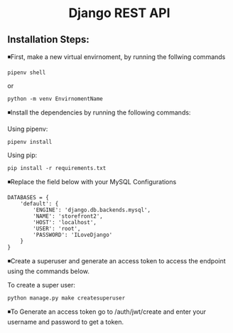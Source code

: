 <h1 style="text-align: center">Django REST API</h1>

<h2>Installation Steps:</h2>

<p>◾First, make a new virtual envirnoment, by running the follwing commands</p>

``` 
pipenv shell
 ```

<p>or</p>

```
python -m venv EnvirnomentName
```


<p>◾Install the dependencies by running the following commands:</p>
Using pipenv:

```
pipenv install
```
Using pip:
```
pip install -r requirements.txt
```

<p>◾Replace the field below with your MySQL Configurations</p>

```
DATABASES = {
    'default': {
        'ENGINE': 'django.db.backends.mysql',
        'NAME': 'storefront2',
        'HOST': 'localhost',
        'USER': 'root',
        'PASSWORD': 'ILoveDjango'
    }
}
```

<p>◾Create a superuser and generate an access token to access the endpoint using the commands below.</p>

To create a super user:
```
python manage.py make createsuperuser

```

<p>◾To Generate an access token go to /auth/jwt/create and enter your username and password to get a token.</p>


